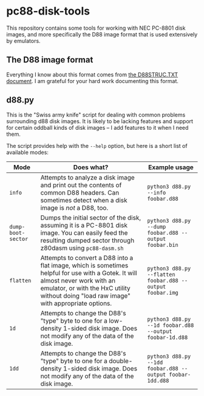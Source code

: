 # pc88-disk-tools
This repository contains some tools for working with NEC PC-8801 disk images, and more specifically the D88 image format that is used extensively by emulators.

## The D88 image format
Everything I know about this format comes from [the D88STRUC.TXT document](https://illusioncity.net/PC88/D88STRUC.txt). I am grateful for your hard work documenting this format.

## d88.py
This is the "Swiss army knife" script for dealing with common problems surrounding d88 disk images. It is likely to be lacking features and support for certain oddball kinds of disk images – I add features to it when I need them.

The script provides help with the `--help` option, but here is a short list of available modes:

| Mode | Does what? | Example usage |
|------|------------|---------------|
| `info` | Attempts to analyze a disk image and print out the contents of common D88 headers. Can sometimes detect when a disk image is _not_ a D88, too. | `python3 d88.py --info foobar.d88` |
| `dump-boot-sector` | Dumps the initial sector of the disk, assuming it is a PC-8801 disk image. You can easily feed the resulting dumped sector through z80dasm using `pc88-dasm.sh` | `python3 d88.py --dump foobar.d88 --output foobar.bin` |
| `flatten` | Attempts to convert a D88 into a flat image, which is sometimes helpful for use with a Gotek. It will almost never work with an emulator, or with the HxC utility without doing "load raw image" with appropriate options. | `python3 d88.py --flatten foobar.d88 --output foobar.img` |
| `1d` | Attempts to change the D88's "type" byte to one for a low-density 1-sided disk image. Does not modify any of the data of the disk image. | `python3 d88.py --1d foobar.d88 --output foobar-1d.d88` |
| `1dd` | Attempts to change the D88's "type" byte to one for a double-density 1-sided disk image. Does not modify any of the data of the disk image. | `python3 d88.py --1dd foobar.d88 --output foobar-1dd.d88` |